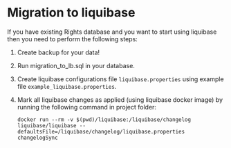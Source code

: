 # Migration to liquibase

If you have existing Rights database and you want to start using liquibase then you need to perform the following steps:

1) Create backup for your data!

2) Run migration_to_lb.sql in your database.

3) Create liquibase configurations file `liquibase.properties` using example file `example_liquibase.properties`.

4) Mark all liquibase changes as applied (using liquibase docker image) by running the following command in project folder:
   ```
   docker run --rm -v $(pwd)/liquibase:/liquibase/changelog liquibase/liquibase --defaultsFile=/liquibase/changelog/liquibase.properties changelogSync
   ```

